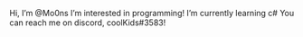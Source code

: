 Hi, I’m @Mo0ns
I’m interested in programming!
I’m currently learning c#
You can reach me on discord, coolKids#3583!
